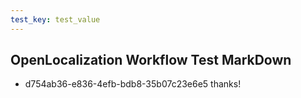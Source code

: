 ```yaml
---
test_key: test_value
---
```

## OpenLocalization Workflow Test MarkDown
* d754ab36-e836-4efb-bdb8-35b07c23e6e5 
thanks!